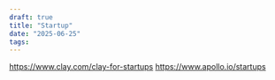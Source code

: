 ```yaml
---
draft: true
title: "Startup"
date: "2025-06-25"
tags: 
---
```

https://www.clay.com/clay-for-startups
https://www.apollo.io/startups